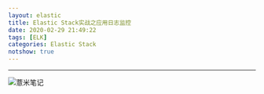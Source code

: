 ```yaml
---
layout: elastic
title: Elastic Stack实战之应用日志监控
date: 2020-02-29 21:49:22
tags: [ELK]
categories: Elastic Stack
notshow: true
---
```



---
![薏米笔记](https://eelve.com/upload/2019/8/eblog-b269767ff45b4e01a1c380e38898c1c0.png)
